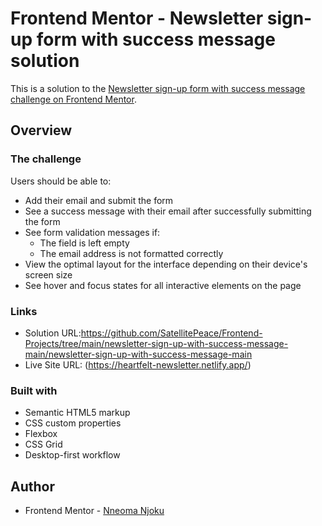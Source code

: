 # Frontend Mentor - Newsletter sign-up form with success message solution

This is a solution to the [Newsletter sign-up form with success message challenge on Frontend Mentor](https://www.frontendmentor.io/challenges/newsletter-signup-form-with-success-message-3FC1AZbNrv).

## Overview

### The challenge

Users should be able to:

- Add their email and submit the form
- See a success message with their email after successfully submitting the form
- See form validation messages if:
  - The field is left empty
  - The email address is not formatted correctly
- View the optimal layout for the interface depending on their device's screen size
- See hover and focus states for all interactive elements on the page


### Links

- Solution URL:https://github.com/SatellitePeace/Frontend-Projects/tree/main/newsletter-sign-up-with-success-message-main/newsletter-sign-up-with-success-message-main
- Live Site URL: (https://heartfelt-newsletter.netlify.app/)

### Built with

- Semantic HTML5 markup
- CSS custom properties
- Flexbox
- CSS Grid
- Desktop-first workflow

## Author
- Frontend Mentor - [Nneoma Njoku](https://www.frontendmentor.io/profile/SatellitePeace)
